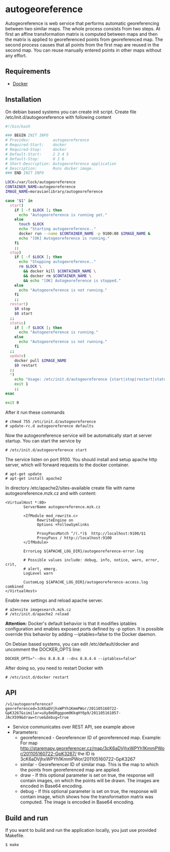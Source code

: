 # autogeoreference

Autogeoreference is web service that performs automatic georeferencing between two similar maps. The whole process
consists from two steps. At first an affine transformation matrix is computed between maps and then the matrix is applied
to georeferenced points from georeferenced map. The second process causes that all points from the first map are
reused in the second map. You can reuse manually entered points in other maps without any effort.

## Requirements

* [Docker](https://www.docker.com/)

## Installation

On debian based systems you can create init script. Create file /etc/init.d/autogeoreference with following content

```bash
#!/bin/bash

### BEGIN INIT INFO
# Provides:          autogeoreference
# Required-Start:    docker
# Required-Stop:     docker
# Default-Start:     2 3 4 5
# Default-Stop:      0 1 6
# Short-Description: Autogeoreference application
# Description:       Runs docker image.
### END INIT INFO

LOCK=/var/lock/autogeoreference
CONTAINER_NAME=autogeoreference
IMAGE_NAME=moravianlibrary/autogeoreference

case "$1" in
  start)
    if [ -f $LOCK ]; then
      echo "Autogeoreference is running yet."
    else
      touch $LOCK
      echo "Starting autogeoreference.."
      docker run --name $CONTAINER_NAME -p 9100:80 $IMAGE_NAME &
      echo "[OK] Autogeoreference is running."
    fi
    ;;
  stop)
    if [ -f $LOCK ]; then
      echo "Stopping autogeoreference.."
      rm $LOCK \
        && docker kill $CONTAINER_NAME \
        && docker rm $CONTAINER_NAME \
        && echo "[OK] Autogeoreference is stopped."
    else
      echo "Autogeoreference is not running."
    fi
    ;;
  restart)
    $0 stop
    $0 start
  ;;
  status)
    if [ -f $LOCK ]; then
      echo "Autogeoreference is running."
    else
      echo "Autogeoreference is not running."
    fi
  ;;
  update)
    docker pull $IMAGE_NAME
    $0 restart
  ;;
  *)
    echo "Usage: /etc/init.d/autogeoreference {start|stop|restart|status|update}"
    exit 1
    ;;
esac

exit 0
```

After it run these commands

```
# chmod 755 /etc/init.d/autogeoreference
# update-rc.d autogeoreference defaults
```

Now the autogeoreference service will be automatically start at server startup. You can start the service by

```
# /etc/init.d/autogeoreference start
```

The service listen on port 9100. You should install and setup apache http server, which will forward requests to the docker container.

```
# apt-get update
# apt-get install apache2
```

In directory /etc/apache2/sites-available create file with name autogeoreference.mzk.cz and with content:

```
<VirtualHost *:80>
        ServerName autogeoreference.mzk.cz

        <IfModule mod_rewrite.c>
              RewriteEngine on
              Options +FollowSymlinks

              ProxyPassMatch ^/(.*)$  http://localhost:9100/$1
              ProxyPass / http://localhost:9100
        </IfModule>
        
        ErrorLog ${APACHE_LOG_DIR}/autogeoreference-error.log

        # Possible values include: debug, info, notice, warn, error, crit,
        # alert, emerg.
        LogLevel warn

        CustomLog ${APACHE_LOG_DIR}/autogeoreference-access.log combined
</VirtualHost>
```

Enable new settings and reload apache server.

```
# a2ensite imagesearch.mzk.cz
# /etc/init.d/apache2 reload
```

**Attention:** Docker's default behavior is that it modifies iptables configuration and enables exposed ports defined by -p option. It is possible override this behavior by adding --iptables=false to the Docker daemon.

On Debian based systems, you can edit /etc/default/docker and uncomment the DOCKER_OPTS line:

```
DOCKER_OPTS="--dns 8.8.8.8 --dns 8.8.4.4 --iptables=false"
```

After doing so, you need to restart Docker with

```
# /etc/init.d/docker restart
```

## API

```
/v1/autogeoreference?georeferenced=3cK6aDVjhxWPYh1KmmPWor/201105160722-GpK3267&similar=uXy8mURggpom0KkqHY6p9/201105161057-JAcX599&draw=true&debug=true
```

* Service communicates over REST API, see example above
* Parameters:
  - georeferenced - Georeferencer ID of georeferenced map. Example: For map http://staremapy.georeferencer.cz/map/3cK6aDVjhxWPYh1KmmPWor/201105160722-GpK3267/ the ID is 3cK6aDVjhxWPYh1KmmPWor/201105160722-GpK3267
  - similar - Georeferencer ID of similar map. This is the map to which the points from georeferenced map are applied.
  - draw - If this optional parameter is set on true, the response will contain images, on which the points will be drawn. The images are encoded in Base64 encoding.
  - debug - If this optional parameter is set on true, the response will contain image, which shows how the transformation matrix was computed. The image is encoded in Base64 encoding.

## Build and run

If you want to build and run the application locally, you just use provided Makefile.

```
$ make
```
